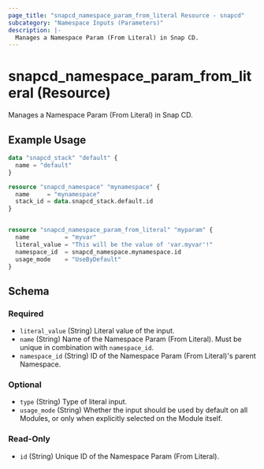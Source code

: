 ```yaml
---
page_title: "snapcd_namespace_param_from_literal Resource - snapcd"
subcategory: "Namespace Inputs (Parameters)"
description: |-
  Manages a Namespace Param (From Literal) in Snap CD.
---
```


# snapcd_namespace_param_from_literal (Resource)

Manages a Namespace Param (From Literal) in Snap CD.


## Example Usage

```terraform
data "snapcd_stack" "default" {
  name = "default"
}

resource "snapcd_namespace" "mynamespace" {
  name     = "mynamespace"
  stack_id = data.snapcd_stack.default.id
}


resource "snapcd_namespace_param_from_literal" "myparam" {
  name          = "myvar"
  literal_value = "This will be the value of 'var.myvar'!"
  namespace_id  = snapcd_namespace.mynamespace.id
  usage_mode    = "UseByDefault"
}
```

<!-- schema generated by tfplugindocs -->
## Schema

### Required

- `literal_value` (String) Literal value of the input.
- `name` (String) Name of the Namespace Param (From Literal).  Must be unique in combination with `namespace_id`.
- `namespace_id` (String) ID of the Namespace Param (From Literal)'s parent Namespace.

### Optional

- `type` (String) Type of literal input.
- `usage_mode` (String) Whether the input should be used by default on all Modules, or only when explicitly selected on the Module itself.

### Read-Only

- `id` (String) Unique ID of the Namespace Param (From Literal).
